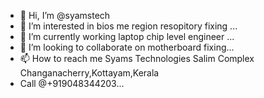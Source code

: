 - 👋 Hi, I’m @syamstech
- 👀 I’m interested in bios me region resopitory fixing ...
- 🌱 I’m currently working laptop chip level engineer ...
- 💞️ I’m looking to collaborate on motherboard fixing...
- 📫 How to reach me Syams Technologies Salim Complex Changanacherry,Kottayam,Kerala
- Call @+919048344203...

<!---
syamstech/syamstech is a ✨ special ✨ repository because its `README.md` (this file) appears on your GitHub profile.
You can click the Preview link to take a look at your changes.
--->
